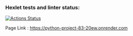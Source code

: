 ### Hexlet tests and linter status:
[![Actions Status](https://github.com/Mirrasol/python-project-83/actions/workflows/hexlet-check.yml/badge.svg)](https://github.com/Mirrasol/python-project-83/actions)

Page Link : https://python-project-83-20ew.onrender.com
